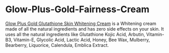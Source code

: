 # Glow-Plus-Gold-Fairness-Cream
<a href="https://www.healthcarebeauty.in/shop/glow-plus-gold-fairness-cream">Glow Plus Gold Glutathione Skin Whitening Cream</a> is a Whitening cream made of all the natural ingredients and has zero side effects on your skin. It uses all the natural ingredients like Glutathione Kojic Acid, Arbutin, Vitamin-B3, Vitamin-E, Glycolic Acid, Lactic Acid, Honey, Bee Wax, Mulberry, Bearberry, Liquorice, Calendula, Emblica Extract.
